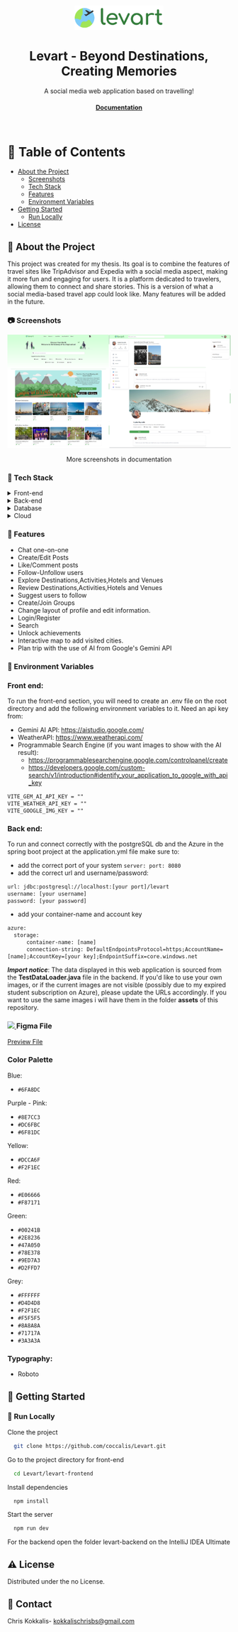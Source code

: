 <div align="center">

  <img src="assets/logo.webp" alt="logo" width="200" height="auto" />
  <h1>Levart - Beyond Destinations, Creating Memories</h1>
  
  <p>
   A social media web application based on travelling!
  </p>
  
   
<h4>
  <!--  <a href="https://github.com/Louis3797/awesome-readme-template/">View Demo</a>-->
  <!--<span> · </span>-->
    <a href="https://polynoe.lib.uniwa.gr/xmlui/handle/11400/8705">Documentation</a>

  </h4>
</div>

<br />

<!-- Table of Contents -->
# :notebook_with_decorative_cover: Table of Contents

- [About the Project](#star2-about-the-project)
  * [Screenshots](#camera-screenshots)
  * [Tech Stack](#space_invader-tech-stack)
  * [Features](#dart-features)
  * [Environment Variables](#key-environment-variables)
- [Getting Started](#toolbox-getting-started)
  * [Run Locally](#running-run-locally)
- [License](#warning-license)

  

<!-- About the Project -->
## :star2: About the Project
This project was created for my thesis. Its goal is to combine the features of travel sites like TripAdvisor and Expedia with a social media aspect, making it more fun and engaging for users. It is a platform dedicated to travelers, allowing them to connect and share stories. This is a version of what a social media-based travel app could look like. Many features will be added in the future.


<!-- Screenshots -->
### :camera: Screenshots

<div align="center"> 
  <img src="assets/collage.png" alt="screenshot" />
  <p>More screenshots in documentation</p>
</div>


<!-- TechStack -->
### :space_invader: Tech Stack

<details>
  <summary>Front-end</summary>
  <ul>
    <li><a href="https://reactjs.org/">React.js</a></li>
    <li><a href="https://tailwindcss.com/">TailwindCSS</a></li>
    <li><a href="https://www.heroui.com/">HeroUI</a></li>
  </ul>
</details>

<details>
  <summary>Back-end</summary>
  <ul>
    <li><a href="https://spring.io/projects/spring-boot">Spring Boot</a></li>
  </ul>
</details>

<details>
<summary>Database</summary>
  <ul>
    <li><a href="https://www.postgresql.org/">PostgreSQL</a></li>
  </ul>
</details>

<details>
<summary>Cloud</summary>
    <u>
        <li><a href="">Azure Storage browser</a></li>
    </u>
</details>



<!-- Features -->
### :dart: Features

- Chat one-on-one
- Create/Edit Posts
- Like/Comment posts
- Follow-Unfollow users
- Explore Destinations,Activities,Hotels and Venues
- Review Destinations,Activities,Hotels and Venues
- Suggest users to follow
- Create/Join Groups
- Change layout of profile and edit information.
- Login/Register
- Search
- Unlock achievements
- Interactive map to add visited cities.
- Plan trip with the use of AI from Google's Gemini API



<!-- Env Variables -->
### :key: Environment Variables

### Front end: 
To run the front-end section, you will need to create an .env file on the root directory and add the following environment variables to it.
Need an api key from: 
 - Gemini AI API: https://aistudio.google.com/
 - WeatherAPI: https://www.weatherapi.com/
 - Programmable Search Engine (if you want images to show with the AI result):
     - https://programmablesearchengine.google.com/controlpanel/create  
     - https://developers.google.com/custom-search/v1/introduction#identify_your_application_to_google_with_api_key

```
VITE_GEM_AI_API_KEY = ""
VITE_WEATHER_API_KEY = ""
VITE_GOOGLE_IMG_KEY = ""
```

### Back end: 
To run and connect correctly with the postgreSQL db and the Azure in the spring boot project at the application.yml file make sure to:
- add the correct port of your system `server: port: 8080`
- add the correct url and username/password: 
``` 
url: jdbc:postgresql://localhost:[your port]/levart
username: [your username]
password: [your password]
```
- add your container-name and account key
```
azure:
  storage:
      container-name: [name]
      connection-string: DefaultEndpointsProtocol=https;AccountName=[name];AccountKey=[your key];EndpointSuffix=core.windows.net
```

***Import notice***: The data displayed in this web application is sourced from the **TestDataLoader.java** file in the backend. If you'd like to use your own images, or if the current images are not visible (possibly due to my expired student subscription on Azure), please update the URLs accordingly. If you want to use the same images i will have them in the folder **assets** of this repository.

### <a href="https://go-skill-icons.vercel.app/"><img src="https://go-skill-icons.vercel.app/api/icons?i=figma" /> </a> Figma File

[Preview File](https://www.figma.com/design/O2c7dlm66rro7a5cPMklxf/Levart---Social-Media-x-Travelling?node-id=0-1&t=rpRK5Gl7XNUafDnJ-1)

### Color Palette
Blue: 
- `#6FA8DC` 	

Purple - Pink: 
- `#8E7CC3`
- `#DC6FBC`
- `#6F81DC`

Yellow:
- `#DCCA6F`
- `#F2F1EC`

Red:
- `#E06666`
- `#F87171`

Green:
- `#00241B`
- `#2E8236`
- `#47A050`
- `#78E378`
- `#9ED7A3`
- `#D2FFD7`

Grey:
- `#FFFFFF`
- `#D4D4D8`
- `#F2F1EC`
- `#F5F5F5`
- `#8A8A8A`
- `#71717A`
- `#3A3A3A`

### Typography: 
- Roboto


<!-- Getting Started -->
## 	:toolbox: Getting Started

<!-- Run Locally -->
### :running: Run Locally

Clone the project

```bash
  git clone https://github.com/coccalis/Levart.git
```

Go to the project directory for front-end

```bash
  cd Levart/levart-frontend
```

Install dependencies

```bash
  npm install
```

Start the server

```bash
  npm run dev
```
For the backend open the folder levart-backend on the IntelliJ IDEA Ultimate

<!-- License -->
## :warning: License

Distributed under the no License.


<!-- Contact -->
## :handshake: Contact

Chris Kokkalis- kokkalischrisbs@gmail.com
